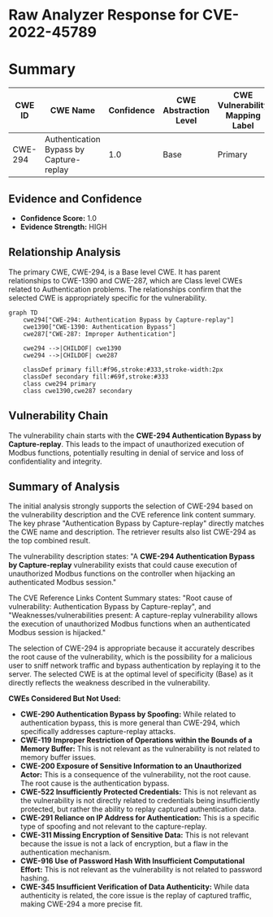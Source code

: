 # Raw Analyzer Response for CVE-2022-45789

# Summary
| CWE ID | CWE Name | Confidence | CWE Abstraction Level | CWE Vulnerability Mapping Label | CWE-Vulnerability Mapping Notes |
|---|---|---|---|---|---|
| CWE-294 | Authentication Bypass by Capture-replay | 1.0 | Base | Primary | Allowed |

## Evidence and Confidence

*   **Confidence Score:** 1.0
*   **Evidence Strength:** HIGH

## Relationship Analysis
The primary CWE, CWE-294, is a Base level CWE. It has parent relationships to CWE-1390 and CWE-287, which are Class level CWEs related to Authentication problems. The relationships confirm that the selected CWE is appropriately specific for the vulnerability.

```mermaid
graph TD
    cwe294["CWE-294: Authentication Bypass by Capture-replay"]
    cwe1390["CWE-1390: Authentication Bypass"]
    cwe287["CWE-287: Improper Authentication"]
    
    cwe294 -->|CHILDOF| cwe1390
    cwe294 -->|CHILDOF| cwe287
    
    classDef primary fill:#f96,stroke:#333,stroke-width:2px
    classDef secondary fill:#69f,stroke:#333
    class cwe294 primary
    class cwe1390,cwe287 secondary
```

## Vulnerability Chain
The vulnerability chain starts with the **CWE-294 Authentication Bypass by Capture-replay**. This leads to the impact of unauthorized execution of Modbus functions, potentially resulting in denial of service and loss of confidentiality and integrity.

## Summary of Analysis
The initial analysis strongly supports the selection of CWE-294 based on the vulnerability description and the CVE reference link content summary. The key phrase "Authentication Bypass by Capture-replay" directly matches the CWE name and description. The retriever results also list CWE-294 as the top combined result.

The vulnerability description states: "A **CWE-294 Authentication Bypass by Capture-replay** vulnerability exists that could cause execution of unauthorized Modbus functions on the controller when hijacking an authenticated Modbus session."

The CVE Reference Links Content Summary states: "Root cause of vulnerability: Authentication Bypass by Capture-replay", and "Weaknesses/vulnerabilities present: A capture-replay vulnerability allows the execution of unauthorized Modbus functions when an authenticated Modbus session is hijacked."

The selection of CWE-294 is appropriate because it accurately describes the root cause of the vulnerability, which is the possibility for a malicious user to sniff network traffic and bypass authentication by replaying it to the server. The selected CWE is at the optimal level of specificity (Base) as it directly reflects the weakness described in the vulnerability.

**CWEs Considered But Not Used:**

*   **CWE-290 Authentication Bypass by Spoofing:** While related to authentication bypass, this is more general than CWE-294, which specifically addresses capture-replay attacks.
*   **CWE-119 Improper Restriction of Operations within the Bounds of a Memory Buffer:** This is not relevant as the vulnerability is not related to memory buffer issues.
*   **CWE-200 Exposure of Sensitive Information to an Unauthorized Actor:** This is a consequence of the vulnerability, not the root cause. The root cause is the authentication bypass.
*   **CWE-522 Insufficiently Protected Credentials:** This is not relevant as the vulnerability is not directly related to credentials being insufficiently protected, but rather the ability to replay captured authentication data.
*   **CWE-291 Reliance on IP Address for Authentication:** This is a specific type of spoofing and not relevant to the capture-replay.
*   **CWE-311 Missing Encryption of Sensitive Data:** This is not relevant because the issue is not a lack of encryption, but a flaw in the authentication mechanism.
*   **CWE-916 Use of Password Hash With Insufficient Computational Effort:** This is not relevant as the vulnerability is not related to password hashing.
*   **CWE-345 Insufficient Verification of Data Authenticity:** While data authenticity is related, the core issue is the replay of captured traffic, making CWE-294 a more precise fit.